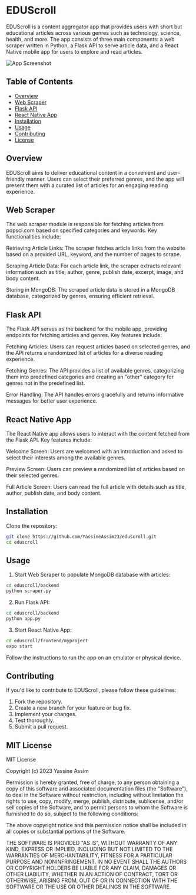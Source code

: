 # EDUScroll

EDUScroll is a content aggregator app that provides users with short but educational articles across various genres such as technology, science, health, and more. The app consists of three main components: a web scraper written in Python, a Flask API to serve article data, and a React Native mobile app for users to explore and read 
articles.

<img src="https://snipboard.io/7ogFzZ.jpg" alt="App Screenshot"/>



## Table of Contents

- [Overview](#overview)
- [Web Scraper](#web-scraper)
- [Flask API](#flask-api)
- [React Native App](#react-native-app)
- [Installation](#installation)
- [Usage](#usage)
- [Contributing](#contributing)
- [License](#license)

## Overview

EDUScroll aims to deliver educational content in a convenient and user-friendly manner. Users can select their preferred genres, and the app will present them with a curated list of articles for an engaging reading experience.

## Web Scraper

The web scraper module is responsible for fetching articles from popsci.com based on specified categories and keywords. Key functionalities include:

Retrieving Article Links: The scraper fetches article links from the website based on a provided URL, keyword, and the number of pages to scrape.

Scraping Article Data: For each article link, the scraper extracts relevant information such as title, author, genre, publish date, excerpt, image, and body content.

Storing in MongoDB: The scraped article data is stored in a MongoDB database, categorized by genres, ensuring efficient retrieval.

## Flask API

The Flask API serves as the backend for the mobile app, providing endpoints for fetching articles and genres. Key features include:

Fetching Articles: Users can request articles based on selected genres, and the API returns a randomized list of articles for a diverse reading experience.

Fetching Genres: The API provides a list of available genres, categorizing them into predefined categories and creating an "other" category for genres not in the predefined list.

Error Handling: The API handles errors gracefully and returns informative messages for better user experience.

## React Native App

The React Native app allows users to interact with the content fetched from the Flask API. Key features include:

Welcome Screen: Users are welcomed with an introduction and asked to select their interests among the available genres.

Preview Screen: Users can preview a randomized list of articles based on their selected genres.

Full Article Screen: Users can read the full article with details such as title, author, publish date, and body content.

## Installation

 Clone the repository:

   ```bash
   git clone https://github.com/YassineAssim23/eduscroll.git
   cd eduscroll
```

## Usage

1. Start Web Scraper to populate MongoDB database with articles:
```bash
cd eduscroll/backend
python scraper.py
```

2. Run Flask API:
```bash
cd eduscroll/backend
python app.py
```


3. Start React Native App:
```bash
cd eduscroll/frontend/myproject
expo start
```

Follow the instructions to run the app on an emulator or physical device.


## Contributing
If you'd like to contribute to EDUScroll, please follow these guidelines:

  1. Fork the repository.
  2. Create a new branch for your feature or bug fix.
  3. Implement your changes.
  4. Test thoroughly.
  5. Submit a pull request.


## MIT License
MIT License

Copyright (c) 2023 Yassine Assim

Permission is hereby granted, free of charge, to any person obtaining a copy
of this software and associated documentation files (the "Software"), to deal
in the Software without restriction, including without limitation the rights
to use, copy, modify, merge, publish, distribute, sublicense, and/or sell
copies of the Software, and to permit persons to whom the Software is
furnished to do so, subject to the following conditions:

The above copyright notice and this permission notice shall be included in all
copies or substantial portions of the Software.

THE SOFTWARE IS PROVIDED "AS IS", WITHOUT WARRANTY OF ANY KIND, EXPRESS OR
IMPLIED, INCLUDING BUT NOT LIMITED TO THE WARRANTIES OF MERCHANTABILITY,
FITNESS FOR A PARTICULAR PURPOSE AND NONINFRINGEMENT. IN NO EVENT SHALL THE
AUTHORS OR COPYRIGHT HOLDERS BE LIABLE FOR ANY CLAIM, DAMAGES OR OTHER
LIABILITY, WHETHER IN AN ACTION OF CONTRACT, TORT OR OTHERWISE, ARISING FROM,
OUT OF OR IN CONNECTION WITH THE SOFTWARE OR THE USE OR OTHER DEALINGS IN THE
SOFTWARE.

